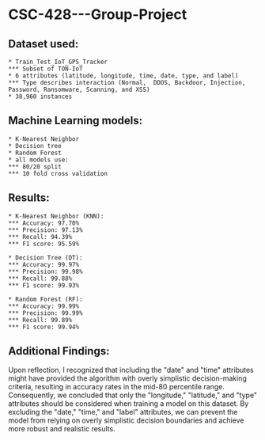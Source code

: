 # CSC-428---Group-Project

## Dataset used:
    * Train_Test_IoT_GPS_Tracker
    *** Subset of TON-IoT
    * 6 attributes (latitude, longitude, time, date, type, and label)
    *** Type describes interaction (Normal,  DDOS, Backdoor, Injection, Password, Ransomware, Scanning, and XSS)
    * 38,960 instances

## Machine Learning models:
    * K-Nearest Neighbor
    * Decision tree
    * Random Forest
    * all models use:
    *** 80/20 split
    *** 10 fold cross validation

## Results:
    * K-Nearest Neighbor (KNN):
    *** Accuracy: 97.70%
    *** Precision: 97.13%
    *** Recall: 94.39%
    *** F1 score: 95.59%

    * Decision Tree (DT):
    *** Accuracy: 99.97%
    *** Precision: 99.98%
    *** Recall: 99.88%
    *** F1 score: 99.93%

    * Random Forest (RF):
    *** Accuracy: 99.99%
    *** Precision: 99.99%
    *** Recall: 99.89%
    *** F1 score: 99.94%

## Additional Findings:
 Upon reflection, I recognized that including the "date" and "time" attributes might have provided the algorithm with overly simplistic decision-making criteria, resulting in accuracy rates in the mid-80 percentile range. Consequently, we concluded that only the "longitude," "latitude," and "type" attributes should be considered when training a model on this dataset. By excluding the "date," "time," and "label" attributes, we can prevent the model from relying on overly simplistic decision boundaries and achieve more robust and realistic results.